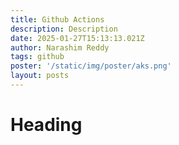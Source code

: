 ```yaml
---
title: Github Actions
description: Description
date: 2025-01-27T15:13:13.021Z
author: Narashim Reddy
tags: github
poster: '/static/img/poster/aks.png'
layout: posts
---
```


# Heading